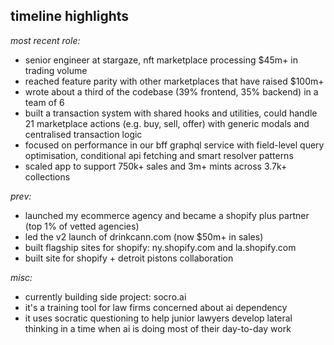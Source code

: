 ## **timeline highlights**

*most recent role:*
* senior engineer at stargaze, nft marketplace processing $45m+ in trading volume
* reached feature parity with other marketplaces that have raised $100m+
* wrote about a third of the codebase (39% frontend, 35% backend) in a team of 6
* built a transaction system with shared hooks and utilities, could handle 21 marketplace actions (e.g. buy, sell, offer) with generic modals and centralised transaction logic
* focused on performance in our bff graphql service with field-level query optimisation, conditional api fetching and smart resolver patterns
* scaled app to support 750k+ sales and 3m+ mints across 3.7k+ collections

*prev:*
* launched my ecommerce agency and became a shopify plus partner (top 1% of vetted agencies)
* led the v2 launch of drinkcann.com (now $50m+ in sales)
* built flagship sites for shopify: ny.shopify.com and la.shopify.com
* built site for shopify + detroit pistons collaboration

*misc:*
* currently building side project: socro.ai
* it's a training tool for law firms concerned about ai dependency
* it uses socratic questioning to help junior lawyers develop lateral thinking in a time when ai is doing most of their day-to-day work
